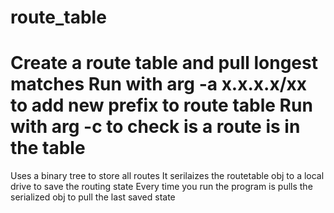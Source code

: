 # route_table
Create a route table and pull longest matches
Run with arg -a x.x.x.x/xx to add new prefix to route table
Run with arg -c to check is a route is in the table
======
Uses a binary tree to store all routes
It serilaizes the routetable obj to a local drive to save the routing state
Every time you run the program is pulls the serialized obj to pull the last saved state
